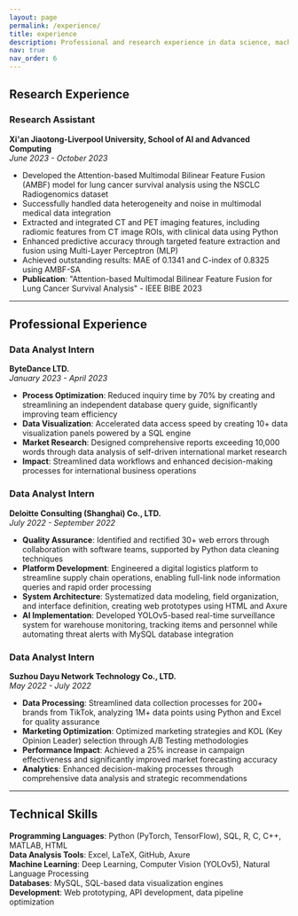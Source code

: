 ```yaml
---
layout: page
permalink: /experience/
title: experience
description: Professional and research experience in data science, machine learning, and AI.
nav: true
nav_order: 6
---
```


## Research Experience

### Research Assistant
**Xi'an Jiaotong-Liverpool University, School of AI and Advanced Computing**  
*June 2023 - October 2023*

- Developed the Attention-based Multimodal Bilinear Feature Fusion (AMBF) model for lung cancer survival analysis using the NSCLC Radiogenomics dataset
- Successfully handled data heterogeneity and noise in multimodal medical data integration
- Extracted and integrated CT and PET imaging features, including radiomic features from CT image ROIs, with clinical data using Python
- Enhanced predictive accuracy through targeted feature extraction and fusion using Multi-Layer Perceptron (MLP)
- Achieved outstanding results: MAE of 0.1341 and C-index of 0.8325 using AMBF-SA
- **Publication**: "Attention-based Multimodal Bilinear Feature Fusion for Lung Cancer Survival Analysis" - IEEE BIBE 2023

---

## Professional Experience

### Data Analyst Intern
**ByteDance LTD.**  
*January 2023 - April 2023*

- **Process Optimization**: Reduced inquiry time by 70% by creating and streamlining an independent database query guide, significantly improving team efficiency
- **Data Visualization**: Accelerated data access speed by creating 10+ data visualization panels powered by a SQL engine
- **Market Research**: Designed comprehensive reports exceeding 10,000 words through data analysis of self-driven international market research
- **Impact**: Streamlined data workflows and enhanced decision-making processes for international business operations

### Data Analyst Intern
**Deloitte Consulting (Shanghai) Co., LTD.**  
*July 2022 - September 2022*

- **Quality Assurance**: Identified and rectified 30+ web errors through collaboration with software teams, supported by Python data cleaning techniques
- **Platform Development**: Engineered a digital logistics platform to streamline supply chain operations, enabling full-link node information queries and rapid order processing
- **System Architecture**: Systematized data modeling, field organization, and interface definition, creating web prototypes using HTML and Axure
- **AI Implementation**: Developed YOLOv5-based real-time surveillance system for warehouse monitoring, tracking items and personnel while automating threat alerts with MySQL database integration

### Data Analyst Intern
**Suzhou Dayu Network Technology Co., LTD.**  
*May 2022 - July 2022*

- **Data Processing**: Streamlined data collection processes for 200+ brands from TikTok, analyzing 1M+ data points using Python and Excel for quality assurance
- **Marketing Optimization**: Optimized marketing strategies and KOL (Key Opinion Leader) selection through A/B Testing methodologies
- **Performance Impact**: Achieved a 25% increase in campaign effectiveness and significantly improved market forecasting accuracy
- **Analytics**: Enhanced decision-making processes through comprehensive data analysis and strategic recommendations

---

## Technical Skills

**Programming Languages**: Python (PyTorch, TensorFlow), SQL, R, C, C++, MATLAB, HTML  
**Data Analysis Tools**: Excel, LaTeX, GitHub, Axure  
**Machine Learning**: Deep Learning, Computer Vision (YOLOv5), Natural Language Processing  
**Databases**: MySQL, SQL-based data visualization engines  
**Development**: Web prototyping, API development, data pipeline optimization
